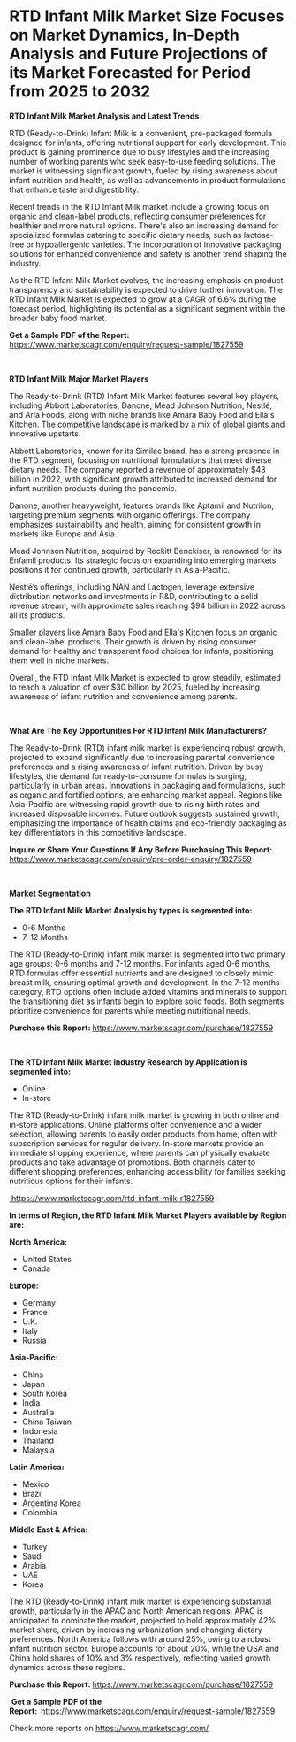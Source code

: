 <p><h1>RTD Infant Milk Market Size Focuses on Market Dynamics, In-Depth Analysis and Future Projections of its Market Forecasted for Period from 2025 to 2032</h1></p><p><strong>RTD Infant Milk Market Analysis and Latest Trends</strong></p>
<p><p>RTD (Ready-to-Drink) Infant Milk is a convenient, pre-packaged formula designed for infants, offering nutritional support for early development. This product is gaining prominence due to busy lifestyles and the increasing number of working parents who seek easy-to-use feeding solutions. The market is witnessing significant growth, fueled by rising awareness about infant nutrition and health, as well as advancements in product formulations that enhance taste and digestibility.</p><p>Recent trends in the RTD Infant Milk market include a growing focus on organic and clean-label products, reflecting consumer preferences for healthier and more natural options. There's also an increasing demand for specialized formulas catering to specific dietary needs, such as lactose-free or hypoallergenic varieties. The incorporation of innovative packaging solutions for enhanced convenience and safety is another trend shaping the industry.</p><p>As the RTD Infant Milk Market evolves, the increasing emphasis on product transparency and sustainability is expected to drive further innovation. The RTD Infant Milk Market is expected to grow at a CAGR of 6.6% during the forecast period, highlighting its potential as a significant segment within the broader baby food market.</p></p>
<p><strong>Get a Sample PDF of the Report:&nbsp;</strong> <a href="https://www.marketscagr.com/enquiry/request-sample/1827559?utm_campaign=3432&utm_medium=2&utm_source=Github&utm_content=ia&utm_term=07042025&utm_id=rtd-infant-milk">https://www.marketscagr.com/enquiry/request-sample/1827559</a></p>
<p>&nbsp;</p>
<p><strong>RTD Infant Milk Major Market Players</strong></p>
<p><p>The Ready-to-Drink (RTD) Infant Milk Market features several key players, including Abbott Laboratories, Danone, Mead Johnson Nutrition, Nestlé, and Arla Foods, along with niche brands like Amara Baby Food and Ella's Kitchen. The competitive landscape is marked by a mix of global giants and innovative upstarts.</p><p>Abbott Laboratories, known for its Similac brand, has a strong presence in the RTD segment, focusing on nutritional formulations that meet diverse dietary needs. The company reported a revenue of approximately $43 billion in 2022, with significant growth attributed to increased demand for infant nutrition products during the pandemic.</p><p>Danone, another heavyweight, features brands like Aptamil and Nutrilon, targeting premium segments with organic offerings. The company emphasizes sustainability and health, aiming for consistent growth in markets like Europe and Asia. </p><p>Mead Johnson Nutrition, acquired by Reckitt Benckiser, is renowned for its Enfamil products. Its strategic focus on expanding into emerging markets positions it for continued growth, particularly in Asia-Pacific.</p><p>Nestlé’s offerings, including NAN and Lactogen, leverage extensive distribution networks and investments in R&D, contributing to a solid revenue stream, with approximate sales reaching $94 billion in 2022 across all its products.</p><p>Smaller players like Amara Baby Food and Ella's Kitchen focus on organic and clean-label products. Their growth is driven by rising consumer demand for healthy and transparent food choices for infants, positioning them well in niche markets. </p><p>Overall, the RTD Infant Milk Market is expected to grow steadily, estimated to reach a valuation of over $30 billion by 2025, fueled by increasing awareness of infant nutrition and convenience among parents.</p></p>
<p>&nbsp;</p>
<p><strong>What Are The Key Opportunities For RTD Infant Milk Manufacturers?</strong></p>
<p><p>The Ready-to-Drink (RTD) infant milk market is experiencing robust growth, projected to expand significantly due to increasing parental convenience preferences and a rising awareness of infant nutrition. Driven by busy lifestyles, the demand for ready-to-consume formulas is surging, particularly in urban areas. Innovations in packaging and formulations, such as organic and fortified options, are enhancing market appeal. Regions like Asia-Pacific are witnessing rapid growth due to rising birth rates and increased disposable incomes. Future outlook suggests sustained growth, emphasizing the importance of health claims and eco-friendly packaging as key differentiators in this competitive landscape.</p></p>
<p><strong>Inquire or Share Your Questions If Any Before Purchasing This Report:</strong> <a href="https://www.marketscagr.com/enquiry/pre-order-enquiry/1827559?utm_campaign=3432&utm_medium=2&utm_source=Github&utm_content=ia&utm_term=07042025&utm_id=rtd-infant-milk">https://www.marketscagr.com/enquiry/pre-order-enquiry/1827559</a></p>
<p>&nbsp;</p>
<p><strong>Market Segmentation</strong></p>
<p><strong>The RTD Infant Milk Market Analysis by types is segmented into:</strong></p>
<p><ul><li>0-6 Months</li><li>7-12 Months</li></ul></p>
<p><p>The RTD (Ready-to-Drink) infant milk market is segmented into two primary age groups: 0-6 months and 7-12 months. For infants aged 0-6 months, RTD formulas offer essential nutrients and are designed to closely mimic breast milk, ensuring optimal growth and development. In the 7-12 months category, RTD options often include added vitamins and minerals to support the transitioning diet as infants begin to explore solid foods. Both segments prioritize convenience for parents while meeting nutritional needs.</p></p>
<p><strong>Purchase this Report:&nbsp;</strong><a href="https://www.marketscagr.com/purchase/1827559?utm_campaign=3432&utm_medium=2&utm_source=Github&utm_content=ia&utm_term=07042025&utm_id=rtd-infant-milk">https://www.marketscagr.com/purchase/1827559</a></p>
<p>&nbsp;</p>
<p><strong>The RTD Infant Milk Market Industry Research by Application is segmented into:</strong></p>
<p><ul><li>Online</li><li>In-store</li></ul></p>
<p><p>The RTD (Ready-to-Drink) infant milk market is growing in both online and in-store applications. Online platforms offer convenience and a wider selection, allowing parents to easily order products from home, often with subscription services for regular delivery. In-store markets provide an immediate shopping experience, where parents can physically evaluate products and take advantage of promotions. Both channels cater to different shopping preferences, enhancing accessibility for families seeking nutritious options for their infants.</p></p>
<p><a href="https://www.marketscagr.com/rtd-infant-milk-r1827559?utm_campaign=3432&utm_medium=2&utm_source=Github&utm_content=ia&utm_term=07042025&utm_id=rtd-infant-milk">&nbsp;https://www.marketscagr.com/rtd-infant-milk-r1827559</a></p>
<p><strong>In terms of Region, the RTD Infant Milk Market Players available by Region are:</strong></p>
<p>
    <p> <strong> North America: </strong>
        <ul>
            <li>United States</li>
            <li>Canada</li>
        </ul>
        </p> 
    <p> <strong> Europe: </strong>
        <ul>
            <li>Germany</li>
            <li>France</li>
            <li>U.K.</li>
            <li>Italy</li>
            <li>Russia</li>
        </ul>
        </p> 
    <p> <strong> Asia-Pacific: </strong>
        <ul>
            <li>China</li>
            <li>Japan</li>
            <li>South Korea</li>
            <li>India</li>
            <li>Australia</li>
            <li>China Taiwan</li>
            <li>Indonesia</li>
            <li>Thailand</li>
            <li>Malaysia</li>
        </ul>
        </p> 
    <p> <strong> Latin America: </strong>
        <ul>
            <li>Mexico</li>
            <li>Brazil</li>
            <li>Argentina Korea</li>
            <li>Colombia</li>
        </ul>
        </p> 
    <p> <strong> Middle East & Africa: </strong>
        <ul>
            <li>Turkey</li>
            <li>Saudi</li>
            <li>Arabia</li>
            <li>UAE</li>
            <li>Korea</li>
        </ul>
    </p>
    </p>
<p><p>The RTD (Ready-to-Drink) infant milk market is experiencing substantial growth, particularly in the APAC and North American regions. APAC is anticipated to dominate the market, projected to hold approximately 42% market share, driven by increasing urbanization and changing dietary preferences. North America follows with around 25%, owing to a robust infant nutrition sector. Europe accounts for about 20%, while the USA and China hold shares of 10% and 3% respectively, reflecting varied growth dynamics across these regions.</p></p>
<p><strong>Purchase this Report: </strong><a href="https://www.marketscagr.com/purchase/1827559?utm_campaign=3432&utm_medium=2&utm_source=Github&utm_content=ia&utm_term=07042025&utm_id=rtd-infant-milk">https://www.marketscagr.com/purchase/1827559</a></p>
<p>&nbsp;<strong>Get a Sample PDF of the Report:&nbsp;&nbsp;</strong><a href="https://www.marketscagr.com/enquiry/request-sample/1827559?utm_campaign=3432&utm_medium=2&utm_source=Github&utm_content=ia&utm_term=07042025&utm_id=rtd-infant-milk">https://www.marketscagr.com/enquiry/request-sample/1827559</a></p>
<p><strong></strong></p>
<p>Check more reports on <a href="https://www.marketscagr.com/?utm_campaign=3432&utm_medium=2&utm_source=Github&utm_content=ia&utm_term=07042025&utm_id=rtd-infant-milk">https://www.marketscagr.com/</a></p>